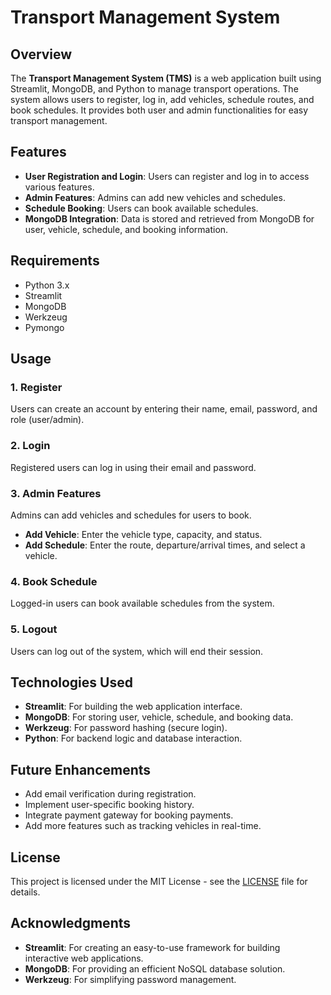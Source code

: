 # Transport Management System

## Overview
The **Transport Management System (TMS)** is a web application built using Streamlit, MongoDB, and Python to manage transport operations. The system allows users to register, log in, add vehicles, schedule routes, and book schedules. It provides both user and admin functionalities for easy transport management.

## Features
- **User Registration and Login**: Users can register and log in to access various features.
- **Admin Features**: Admins can add new vehicles and schedules.
- **Schedule Booking**: Users can book available schedules.
- **MongoDB Integration**: Data is stored and retrieved from MongoDB for user, vehicle, schedule, and booking information.

## Requirements
- Python 3.x
- Streamlit
- MongoDB
- Werkzeug
- Pymongo

## Usage

### 1. Register
Users can create an account by entering their name, email, password, and role (user/admin).

### 2. Login
Registered users can log in using their email and password.

### 3. Admin Features
Admins can add vehicles and schedules for users to book.
  - **Add Vehicle**: Enter the vehicle type, capacity, and status.
  - **Add Schedule**: Enter the route, departure/arrival times, and select a vehicle.

### 4. Book Schedule
Logged-in users can book available schedules from the system.

### 5. Logout
Users can log out of the system, which will end their session.

## Technologies Used
- **Streamlit**: For building the web application interface.
- **MongoDB**: For storing user, vehicle, schedule, and booking data.
- **Werkzeug**: For password hashing (secure login).
- **Python**: For backend logic and database interaction.

## Future Enhancements
- Add email verification during registration.
- Implement user-specific booking history.
- Integrate payment gateway for booking payments.
- Add more features such as tracking vehicles in real-time.

## License
This project is licensed under the MIT License - see the [LICENSE](LICENSE) file for details.

## Acknowledgments
- **Streamlit**: For creating an easy-to-use framework for building interactive web applications.
- **MongoDB**: For providing an efficient NoSQL database solution.
- **Werkzeug**: For simplifying password management.
